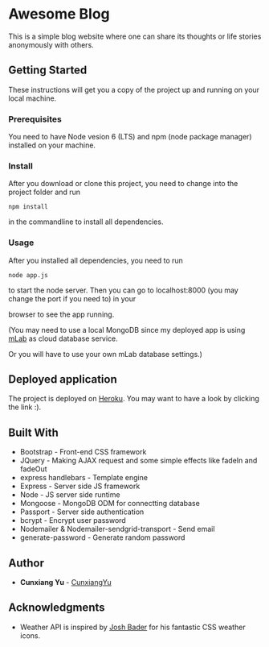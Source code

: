 # Awesome Blog

This is a simple blog website where one can share its thoughts or life stories anonymously with others.

## Getting Started

These instructions will get you a copy of the project up and running on your local machine.

### Prerequisites

You need to have Node vesion 6 (LTS) and npm (node package manager) installed on your machine.

### Install

After you download or clone this project, you need to change into the project folder and run

```
npm install
```

in the commandline to install all dependencies.

### Usage

After you installed all dependencies, you need to run

```
node app.js
```

to start the node server. Then you can go to localhost:8000 (you may change the port if you need to) in your

browser to see the app running. 

(You may need to use a local MongoDB since my deployed app is using [mLab](https://mlab.com/) as cloud database service.

Or you will have to use your own mLab database settings.)

## Deployed application

The project is deployed on [Heroku](https://fathomless-retreat-52004.herokuapp.com/). You may want to have a look by clicking the link :).

## Built With

* Bootstrap - Front-end CSS framework
* JQuery - Making AJAX request and some simple effects like fadeIn and fadeOut
* express handlebars - Template engine
* Express - Server side JS framework
* Node - JS server side runtime
* Mongoose - MongoDB ODM for connectting database
* Passport - Server side authentication 
* bcrypt - Encrypt user password
* Nodemailer & Nodemailer-sendgrid-transport - Send email
* generate-password - Generate random password


## Author

* **Cunxiang Yu** - [CunxiangYu](https://github.com/CunxiangYu)





## Acknowledgments

* Weather API is inspired by [Josh Bader](https://codepen.io/joshbader/full/EjXgqr/) for his fantastic CSS weather icons.
